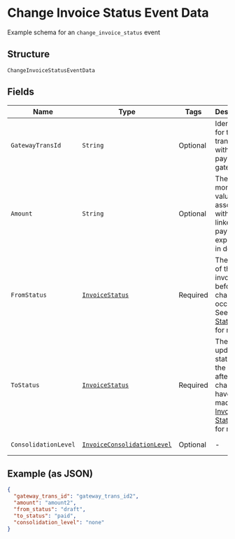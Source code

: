 
# Change Invoice Status Event Data

Example schema for an `change_invoice_status` event

## Structure

`ChangeInvoiceStatusEventData`

## Fields

| Name | Type | Tags | Description | Getter | Setter |
|  --- | --- | --- | --- | --- | --- |
| `GatewayTransId` | `String` | Optional | Identifier for the transaction within the payment gateway. | String getGatewayTransId() | setGatewayTransId(String gatewayTransId) |
| `Amount` | `String` | Optional | The monetary value associated with the linked payment, expressed in dollars. | String getAmount() | setAmount(String amount) |
| `FromStatus` | [`InvoiceStatus`](../../doc/models/invoice-status.md) | Required | The status of the invoice before any changes occurred. See [Invoice Statuses](https://maxio-chargify.zendesk.com/hc/en-us/articles/5405078794253-Introduction-to-Invoices#invoice-statuses) for more. | InvoiceStatus getFromStatus() | setFromStatus(InvoiceStatus fromStatus) |
| `ToStatus` | [`InvoiceStatus`](../../doc/models/invoice-status.md) | Required | The updated status of the invoice after changes have been made. See [Invoice Statuses](https://maxio-chargify.zendesk.com/hc/en-us/articles/5405078794253-Introduction-to-Invoices#invoice-statuses) for more. | InvoiceStatus getToStatus() | setToStatus(InvoiceStatus toStatus) |
| `ConsolidationLevel` | [`InvoiceConsolidationLevel`](../../doc/models/invoice-consolidation-level.md) | Optional | - | InvoiceConsolidationLevel getConsolidationLevel() | setConsolidationLevel(InvoiceConsolidationLevel consolidationLevel) |

## Example (as JSON)

```json
{
  "gateway_trans_id": "gateway_trans_id2",
  "amount": "amount2",
  "from_status": "draft",
  "to_status": "paid",
  "consolidation_level": "none"
}
```

